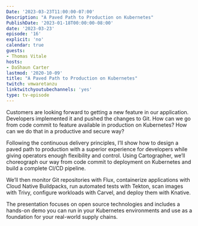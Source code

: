 ```yaml
---
Date: '2023-03-23T11:00:00-07:00'
Description: "A Paved Path to Production on Kubernetes"
PublishDate: '2023-01-18T00:00:00-08:00'
date: '2023-03-23'
episode: '16'
explicit: 'no'
calendar: true
guests:
- Thomas Vitale
hosts:
- DaShaun Carter
lastmod: '2020-10-09'
title: "A Paved Path to Production on Kubernetes"
twitch: vmwaretanzu
linktwitchyoutubechannels: 'yes'
type: tv-episode
---
```


Customers are looking forward to getting a new feature in our application. Developers implemented it and pushed the changes to Git. How can we go from code commit to feature available in production on Kubernetes? How can we do that in a productive and secure way?

Following the continuous delivery principles, I’ll show how to design a paved path to production with a superior experience for developers while giving operators enough flexibility and control. Using Cartographer, we’ll choreograph our way from code commit to deployment on Kubernetes and build a complete CI/CD pipeline.

We’ll then monitor Git repositories with Flux, containerize applications with Cloud Native Buildpacks, run automated tests with Tekton, scan images with Trivy, configure workloads with Carvel, and deploy them with Knative.

The presentation focuses on open source technologies and includes a hands-on demo you can run in your Kubernetes environments and use as a foundation for your real-world supply chains.